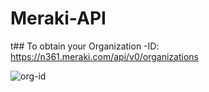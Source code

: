 # Meraki-API

t## To obtain your Organization -ID:
https://n361.meraki.com/api/v0/organizations


![org-id](https://user-images.githubusercontent.com/16725668/105374047-1f2db300-5bbc-11eb-995b-c35518a37101.jpg)


